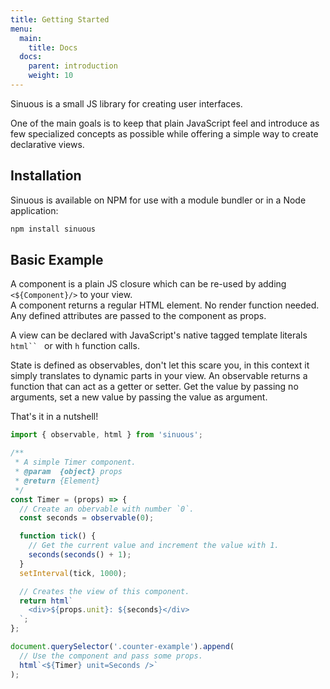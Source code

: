 ```yaml
---
title: Getting Started
menu:
  main:
    title: Docs
  docs:
    parent: introduction
    weight: 10
---
```


Sinuous is a small JS library for creating user interfaces. 

One of the main goals is to keep that plain JavaScript feel and introduce as few specialized concepts as possible while offering a simple way to create declarative views.

## Installation

Sinuous is available on NPM for use with a module bundler or in a Node application:

```bash
npm install sinuous
```

## Basic Example

A component is a plain JS closure which can be re-used by adding `<${Component}/>` to your view.  
A component returns a regular HTML element. No render function needed.  
Any defined attributes are passed to the component as props. 

A view can be declared with JavaScript's native tagged template literals  ```html`` ``` or with `h` function calls.

State is defined as observables, don't let this scare you, in this context it simply translates to dynamic parts in your view. An observable returns a function that can act as a getter or setter. Get the value by passing no arguments, set a new value by passing the value as argument.

That's it in a nutshell!

```js
import { observable, html } from 'sinuous';

/**
 * A simple Timer component.
 * @param  {object} props
 * @return {Element}
 */
const Timer = (props) => {
  // Create an obervable with number `0`.
  const seconds = observable(0);

  function tick() {
    // Get the current value and increment the value with 1.
    seconds(seconds() + 1);
  }
  setInterval(tick, 1000);

  // Creates the view of this component.
  return html`
    <div>${props.unit}: ${seconds}</div>
  `;
};

document.querySelector('.counter-example').append(
  // Use the component and pass some props.
  html`<${Timer} unit=Seconds />`
);
```


